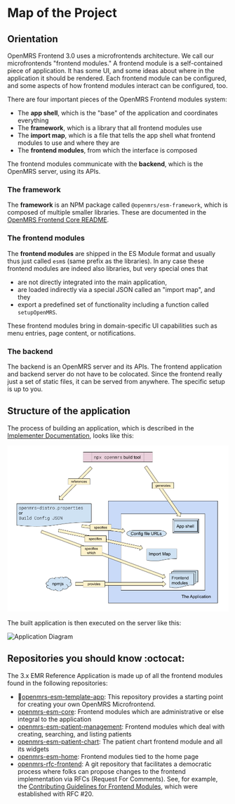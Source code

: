# Map of the Project

## Orientation

OpenMRS Frontend 3.0 uses a microfrontends architecture. We call our microfrontends "frontend modules." A frontend module is a self-contained piece of application. It has some UI, and some ideas about where in the application it should be rendered. Each frontend module can be configured, and some aspects of how frontend modules interact can be configured, too.

There are four important pieces of the OpenMRS Frontend modules system:

- The **app shell**, which is the "base" of the application and coordinates everything
- The **framework**, which is a library that all frontend modules use
- The **import map**, which is a file that tells the app shell what frontend modules to use and where they are
- The **frontend modules**, from which the interface is composed

The frontend modules communicate with the **backend**, which is the OpenMRS server, using its APIs.

### The framework

The **framework** is an NPM package called `@openmrs/esm-framework`, which is composed of multiple smaller libraries. These are documented in the
[OpenMRS Frontend Core README](https://github.com/openmrs/openmrs-esm-core#openmrs-frontend-core).

### The frontend modules

The **frontend modules** are shipped in the ES Module format and usually thus just called `esm`s (same prefix as the libraries). In any case these frontend modules are indeed also libraries, but very special ones that

- are not directly integrated into the main application,
- are loaded indirectly via a special JSON called an "import map", and they
- export a predefined set of functionality including a function called `setupOpenMRS`.

These frontend modules bring in domain-specific UI capabilities such as menu entries, page content, or notifications.

### The backend

The backend is an OpenMRS server and its APIs. The frontend application and backend server do not have to be colocated. Since the frontend really just a set of static files, it can be served from anywhere. The specific setup is up to you.

## Structure of the application

The process of building an application, which is described in the
[Implementer Documentation](https://wiki.openmrs.org/display/projects/3.x+Implementer+Documentation),
looks like this:

![Distro Build Diagram](./distro_setup.png)

The built application is then executed on the server like this:

![Application Diagram](./application.png)

## Repositories you should know :octocat:	
The 3.x EMR Reference Application is made up of all the frontend modules found in the following repositories:

- :construction:[openmrs-esm-template-app](https://github.com/openmrs/openmrs-esm-template-app): This repository provides a starting point for creating your own OpenMRS Microfrontend.
- [openmrs-esm-core](https://github.com/openmrs/openmrs-esm-core/tree/master/packages/apps): Frontend modules which are administrative or else integral to the application
- [openmrs-esm-patient-management](https://github.com/openmrs/openmrs-esm-patient-management/tree/main/packages): Frontend modules which deal with creating, searching, and listing patients
- [openmrs-esm-patient-chart](https://github.com/openmrs/openmrs-esm-patient-chart/tree/master/packages): The patient chart frontend module and all its widgets
- [openmrs-esm-home](https://github.com/openmrs/openmrs-esm-home/tree/master/packages): Frontend modules tied to the home page
- [openmrs-rfc-frontend](https://github.com/openmrs/openmrs-rfc-frontend): A git repository that facilitates a democratic process where folks can propose changes to the frontend implementation via RFCs (Request For Comments). See, for example, the [Contributing Guidelines for Frontend Modules](https://github.com/openmrs/openmrs-rfc-frontend/blob/master/text/0020-contributing-guidelines.md), which were established with RFC #20.
